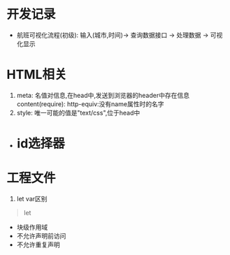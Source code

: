 # 开发记录
* 航班可视化流程(初级):
输入(城市,时间)-> 查询数据接口 -> 处理数据 -> 可视化显示
# HTML相关
1. meta: 名值对信息,在head中,发送到浏览器的header中存在信息
content(require):
http-equiv:没有name属性时的名字
2. style: 唯一可能的值是"text/css",位于head中
* # id选择器
# 工程文件
1. let var区别
> let
* 块级作用域
* 不允许声明前访问
* 不允许重复声明

